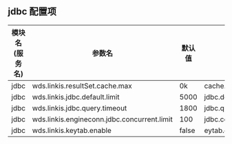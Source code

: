 ## jdbc 配置项

| 模块名(服务名) | 参数名 | 默认值 | 描述 | 是否引用|
| -------- | -------- | ----- |----- |  -----   |
|jdbc|wds.linkis.resultSet.cache.max| 0k |cache.max| 
|jdbc|wds.linkis.jdbc.default.limit |5000 |jdbc.default.limit| 
|jdbc|wds.linkis.jdbc.query.timeout|1800|jdbc.query.timeout|
|jdbc|wds.linkis.engineconn.jdbc.concurrent.limit|100| jdbc.concurrent.limit |
|jdbc|wds.linkis.keytab.enable|false|eytab.enable| 
 